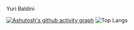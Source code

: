 Yuri Baldini

[![Ashutosh's github activity graph](https://github-readme-activity-graph.vercel.app/graph?username=baldiniyuri)](https://github.com/baldiniyuri&theme=react-dark/github-readme-activity-graph)
![Top Langs](https://github-readme-stats.vercel.app/api/top-langs/?username=baldiniyuri&layout=compact)


<!--
**baldiniyuri/baldiniyuri** is a ✨ _special_ ✨ repository because its `README.md` (this file) appears on your GitHub profile.

Here are some ideas to get you started:

- 🔭 I’m currently working on ...
- 🌱 I’m currently learning ...
- 👯 I’m looking to collaborate on ...
- 🤔 I’m looking for help with ...
- 💬 Ask me about ...
- 📫 How to reach me: ...
- 😄 Pronouns: ...
- ⚡ Fun fact: ...
-->
